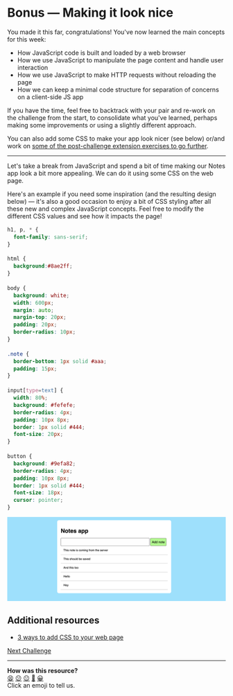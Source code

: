 # Bonus — Making it look nice

You made it this far, congratulations! You've now learned the main concepts for this week:
  * How JavaScript code is built and loaded by a web browser
  * How we use JavaScript to manipulate the page content and handle user interaction
  * How we use JavaScript to make HTTP requests without reloading the page
  * How we can keep a minimal code structure for separation of concerns on a client-side JS app

If you have the time, feel free to backtrack with your pair and re-work on the challenge from the start, to consolidate what you've learned, perhaps making some improvements or using a slightly different approach.

You can also add some CSS to make your app look nicer (see below) or/and work on [some of the post-challenge extension exercises to go further](./21_deleting_note.ed.md).

---

Let's take a break from JavaScript and spend a bit of time making our Notes app
look a bit more appealing. We can do it using some CSS on the web page.

Here's an example if you need some inspiration (and the resulting design below)
— it's also a good occasion to enjoy a bit of CSS styling after all these new
and complex JavaScript concepts. Feel free to modify the different CSS values
and see how it impacts the page!

```css
h1, p, * {
  font-family: sans-serif;
}

html {
  background:#8ae2ff;
}

body {
  background: white;
  width: 600px;
  margin: auto;
  margin-top: 20px;
  padding: 20px;
  border-radius: 10px;
}

.note {
  border-bottom: 1px solid #aaa;
  padding: 15px;
}

input[type=text] {
  width: 80%;
  background: #fefefe;
  border-radius: 4px;
  padding: 10px 8px;
  border: 1px solid #444;
  font-size: 20px;
}

button {
  background: #9efa82;
  border-radius: 4px;
  padding: 10px 8px;
  border: 1px solid #444;
  font-size: 18px;
  cursor: pointer;
}
```

![](./resources/notes-design.png)

## Additional resources

* [3 ways to add CSS to your web
  page](https://dev.to/amaan56/3-ways-to-add-css-to-your-html-web-page-3k8j)

[Next Challenge](21_deleting_note.md)

<!-- BEGIN GENERATED SECTION DO NOT EDIT -->

---

**How was this resource?**  
[😫](https://airtable.com/shrUJ3t7KLMqVRFKR?prefill_Repository=makersacademy/javascript-web-applications&prefill_File=contents/20_making_it_look_nice.md&prefill_Sentiment=😫) [😕](https://airtable.com/shrUJ3t7KLMqVRFKR?prefill_Repository=makersacademy/javascript-web-applications&prefill_File=contents/20_making_it_look_nice.md&prefill_Sentiment=😕) [😐](https://airtable.com/shrUJ3t7KLMqVRFKR?prefill_Repository=makersacademy/javascript-web-applications&prefill_File=contents/20_making_it_look_nice.md&prefill_Sentiment=😐) [🙂](https://airtable.com/shrUJ3t7KLMqVRFKR?prefill_Repository=makersacademy/javascript-web-applications&prefill_File=contents/20_making_it_look_nice.md&prefill_Sentiment=🙂) [😀](https://airtable.com/shrUJ3t7KLMqVRFKR?prefill_Repository=makersacademy/javascript-web-applications&prefill_File=contents/20_making_it_look_nice.md&prefill_Sentiment=😀)  
Click an emoji to tell us.

<!-- END GENERATED SECTION DO NOT EDIT -->
